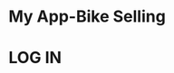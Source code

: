 #               My App-Bike Selling
#                                                 LOG IN                                            
# 
